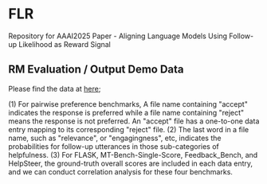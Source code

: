 # FLR
Repository for AAAI2025 Paper - Aligning Language Models Using Follow-up Likelihood as Reward Signal

## RM Evaluation / Output Demo Data
Please find the data at [here](https://drive.google.com/drive/folders/15qrklDPHXcNEowHi-RWR7z9WlEtdPMax?usp=sharing); 

(1) For pairwise preference benchmarks, A file name containing "accept" indicates the response is preferred while a file name containing "reject" means the response is not preferred. An "accept" file has a one-to-one data entry mapping to its corresponding "reject" file.
(2) The last word in a file name, such as "relevance", or "engagingness", etc, indicates the probabilities for follow-up utterances in those sub-categories of helpfulness. 
(3) For FLASK, MT-Bench-Single-Score, Feedback_Bench, and HelpSteer, the ground-truth overall scores are included in each data entry, and we can conduct correlation analysis for these four benchmarks.


